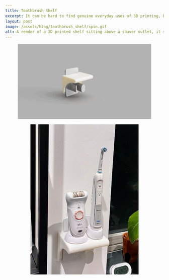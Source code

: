 ```yaml
---
title: Toothbrush Shelf
excerpt: It can be hard to find genuine everyday uses of 3D printing, but after a while you do find some.
layout: post
image: /assets/blog/toothbrush_shelf/spin.gif
alt: A render of a 3D printed shelf sitting above a shaver outlet, it spins slowly. 
---
```


<figure>
<img src="/assets/blog/toothbrush_shelf/spin.gif"/>
<figcaption>
</figcaption>

<figure>
<img src="/assets/blog/toothbrush_shelf/crop.jpeg"/>
<figcaption>
</figcaption>
</figure>



